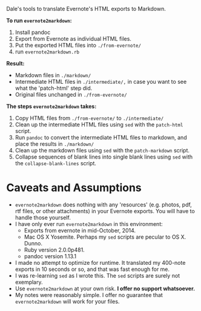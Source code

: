 Dale's tools to translate Evernote's HTML exports to Markdown.

**To run `evernote2markdown`:**

1.  Install pandoc
1.  Export from Evernote as individual HTML files.
1.  Put the exported HTML files into `./from-evernote/`
1.  run `evernote2markdown.rb`

**Result:**

*   Markdown files in `./markdown/`
*   Intermediate HTML files in `./intermediate/,`
    in case you want to see what
    the 'patch-html' step did.
*   Original files unchanged in `./from-evernote/`

**The steps `evernote2markdown` takes:**

1.  Copy HTML files from `./from-evernote/` to `./intermediate/`
1.  Clean up the intermediate HTML files using `sed` with the `patch-html` script.
1.  Run `pandoc` to convert the intermediate HTML files to markdown,
    and place the results in `./markdown/`
1.  Clean up the markdown files using `sed` with the `patch-markdown` script.
1.  Collapse sequences of blank lines into single blank lines
    using `sed` with the `collapse-blank-lines` script.

# Caveats and Assumptions

*   `evernote2markdown` does nothing with any 'resources'
    (e.g. photos, pdf, rtf files, or other attachments)
    in your Evernote exports.
    You will have to handle those yourself.
*   I have only ever run `evernote2markdown` in this environment:
    *   Exports from evernote in mid-October, 2014.
    *   Mac OS X Yosemite.
        Perhaps my `sed` scripts are pecular to OS X.
        Dunno.
    *   Ruby version 2.0.0p481.
    *   pandoc version 1.13.1
*   I made no attempt to optimize for runtime.
    It translated my 400-note exports
    in 10 seconds or so,
    and that was fast enough for me.
*   I was re-learning `sed` as I wrote this.
    The `sed` scripts are surely not exemplary.
*   Use `evernote2markdown` at your own risk.
    **I offer no support whatsoever.**
*   My notes were reasonably simple.
    I offer no guarantee that `evernote2markdown`
    will work for your files.
